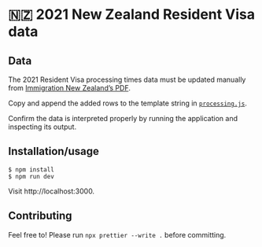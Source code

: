 # 🇳🇿 2021 New Zealand Resident Visa data

## Data

The 2021 Resident Visa processing times data must be updated manually from
[Immigration New Zealand’s PDF](https://www.immigration.govt.nz/documents/other-resources/2021-resident-visa-processing.pdf).

Copy and append the added rows to the template string in [`processing.js`](src/lib/data/processing.js).

Confirm the data is interpreted properly by running the application and inspecting its output.

## Installation/usage

```sh-session
$ npm install
$ npm run dev
```

Visit http://localhost:3000.

## Contributing

Feel free to! Please run `npx prettier --write .` before committing.
